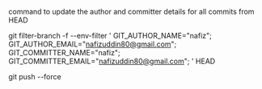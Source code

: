command to update the author and committer details for all commits from HEAD

git filter-branch -f --env-filter '
  GIT_AUTHOR_NAME="nafiz";
  GIT_AUTHOR_EMAIL="nafizuddin80@gmail.com";
  GIT_COMMITTER_NAME="nafiz";
  GIT_COMMITTER_EMAIL="nafizuddin80@gmail.com";
' HEAD


git push --force
